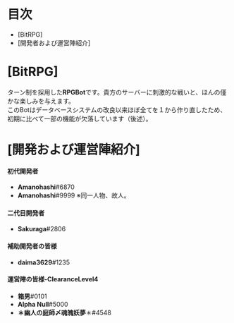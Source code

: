 # 目次
 - [BitRPG]
 - [開発者および運営陣紹介]
# [BitRPG]
ターン制を採用した**RPGBot**です。貴方のサーバーに刺激的な戦いと、ほんの僅かな楽しみを与えます。  
このBotはデータベースシステムの改良以来ほぼ全てを１から作り直したため、初期に比べて一部の機能が欠落しています（後述）。 
# [開発および運営陣紹介]
#### 初代開発者
* **Amanohashi**#6870
* **Amanohashi**#9999 ※同一人物、故人。
#### 二代目開発者
* **Sakuraga**#2806
#### 補助開発者の皆様
* **daima3629**#1235
#### 運営陣の皆様-ClearanceLevel4
* **箱男**#0101
* **Alpha Null**#5000
* **＊幽人の庭師〆魂魄妖夢**＊#4548
